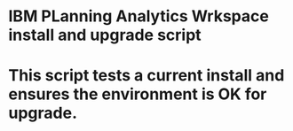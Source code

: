 # IBM PLanning Analytics Wrkspace install and upgrade script

# This script tests a current install and ensures the environment is OK for upgrade.
